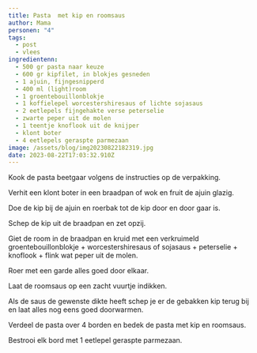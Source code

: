 ```yaml
---
title: Pasta  met kip en roomsaus
author: Mama
personen: "4"
tags:
  - post
  - vlees
ingredientenn:
  - 500 gr pasta naar keuze
  - 600 gr kipfilet, in blokjes gesneden
  - 1 ajuin, fijngesnipperd
  - 400 ml (light)room
  - 1 groentebouillonblokje
  - 1 koffielepel worcestershiresaus of lichte sojasaus
  - 2 eetlepels fijngehakte verse peterselie
  - zwarte peper uit de molen
  - 1 teentje knoflook uit de knijper
  - klont boter
  - 4 eetlepels geraspte parmezaan
image: /assets/blog/img20230822182319.jpg
date: 2023-08-22T17:03:32.910Z
---
```

Kook de pasta beetgaar volgens de instructies op de verpakking.

Verhit een klont boter in een braadpan of wok en fruit de ajuin glazig.

Doe de kip bij de ajuin en roerbak tot de kip door en door gaar is.

Schep de kip uit de braadpan en zet opzij.

Giet de room in de braadpan en kruid met een verkruimeld groentebouillonblokje + worcestershiresaus of sojasaus + peterselie + knoflook + flink wat peper uit de molen.

Roer met een garde alles goed door elkaar.

Laat de roomsaus op een zacht vuurtje indikken.

Als de saus de gewenste dikte heeft schep je er de gebakken kip terug bij en laat alles nog eens goed doorwarmen.

Verdeel de pasta over 4 borden en bedek de pasta met kip en roomsaus.

Bestrooi elk bord met 1 eetlepel geraspte parmezaan.